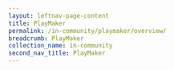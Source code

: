 ```yaml
---
layout: leftnav-page-content
title: PlayMaker
permalink: /in-community/playmaker/overview/
breadcrumb: PlayMaker
collection_name: in-community
second_nav_title: PlayMaker
---
```

